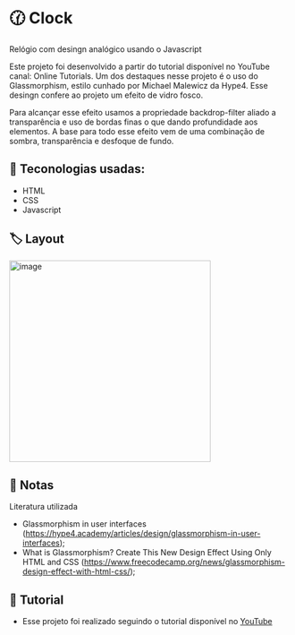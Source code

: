 #  	:clock130: Clock
Relógio com desingn analógico usando o Javascript

Este projeto foi desenvolvido a partir do tutorial disponível no YouTube canal: Online Tutorials.
Um dos destaques nesse projeto é o uso do Glassmorphism, estilo cunhado por Michael Malewicz da Hype4.
Esse desingn confere ao projeto um efeito de vidro fosco. 

Para alcançar esse efeito usamos a propriedade backdrop-filter aliado a transparência e uso de bordas finas o que dando profundidade aos elementos.
A base para todo esse efeito vem de uma combinação de sombra, transparência e desfoque de fundo.


## 	:rocket: Teconologias usadas:
  
  * HTML
  * CSS
  * Javascript



## 	:label:	Layout

<img width="360" alt="image" src="https://user-images.githubusercontent.com/86054136/149642516-166d0623-2414-4273-a897-a92dbebbde10.png">

## :pencil: Notas

Literatura utilizada

* Glassmorphism in user interfaces (https://hype4.academy/articles/design/glassmorphism-in-user-interfaces);
* What is Glassmorphism? Create This New Design Effect Using Only HTML and CSS (https://www.freecodecamp.org/news/glassmorphism-design-effect-with-html-css/);


## :movie_camera: Tutorial


* Esse projeto foi realizado seguindo o tutorial disponível no <a href="https://www.youtube.com/watch?v=Li2apfUzKeE&t=311s">YouTube</a>
